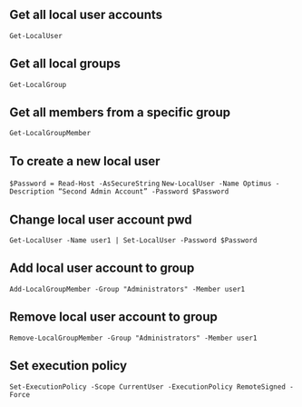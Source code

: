 ## Get all local user accounts
    
`Get-LocalUser`

## Get all local groups
    
`Get-LocalGroup`

## Get all members from a specific group

`Get-LocalGroupMember`

## To create a new local user

`$Password = Read-Host -AsSecureString`
`New-LocalUser -Name Optimus -Description “Second Admin Account” -Password $Password`

## Change local user account pwd

`Get-LocalUser -Name user1 | Set-LocalUser -Password $Password`

## Add local user account to group

`Add-LocalGroupMember -Group "Administrators" -Member user1`

## Remove local user account to group

`Remove-LocalGroupMember -Group "Administrators" -Member user1`

## Set execution policy

`Set-ExecutionPolicy -Scope CurrentUser -ExecutionPolicy RemoteSigned -Force`

